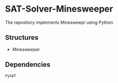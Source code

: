 # SAT-Solver-Minesweeper

 The repository implements  Minesweepr using Python

## Structures
- Minesweeper


## Dependencies
`PySAT`
